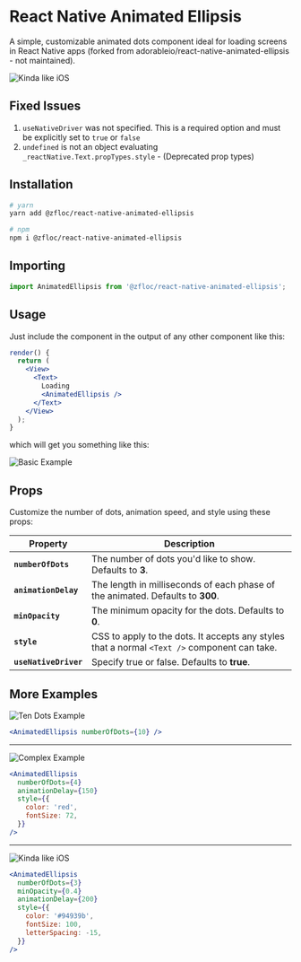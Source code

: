 # React Native Animated Ellipsis
A simple, customizable animated dots component ideal for loading screens in React Native apps (forked from adorableio/react-native-animated-ellipsis - not maintained).

![Kinda like iOS](https://raw.githubusercontent.com/wiki/adorableio/react-native-animated-ellipsis/images/example_ios_ish.gif)


## Fixed Issues
1. `useNativeDriver` was not specified. This is a required option and must be explicitly set to `true` or `false`
2. `undefined` is not an object evaluating `_reactNative.Text.propTypes.style` - (Deprecated prop types)

## Installation

```sh
# yarn
yarn add @zfloc/react-native-animated-ellipsis

# npm
npm i @zfloc/react-native-animated-ellipsis
```

## Importing
```js
import AnimatedEllipsis from '@zfloc/react-native-animated-ellipsis';
```

## Usage
Just include the component in the output of any other component like this:

```jsx
render() {
  return (
    <View>
      <Text>
        Loading
        <AnimatedEllipsis />
      </Text>
    </View>
  );
}
```

which will get you something like this:

![Basic Example](https://raw.githubusercontent.com/wiki/adorableio/react-native-animated-ellipsis/images/example_basic.gif)


## Props
Customize the number of dots, animation speed, and style using these props:

| Property | Description |
|----------|-------------|
| **`numberOfDots`** | The number of dots you'd like to show. Defaults to **3**. |
| **`animationDelay`** | The length in milliseconds of each phase of the animated. Defaults to **300**. |
| **`minOpacity`** | The minimum opacity for the dots. Defaults to **0**. |
| **`style`** | CSS to apply to the dots. It accepts any styles that a normal `<Text />` component can take. |
| **`useNativeDriver`** | Specify true or false. Defaults to **true**. |


## More Examples

![Ten Dots Example](https://raw.githubusercontent.com/wiki/adorableio/react-native-animated-ellipsis/images/example_ten_dots.gif)

```jsx
<AnimatedEllipsis numberOfDots={10} />
```

------

![Complex Example](https://raw.githubusercontent.com/wiki/adorableio/react-native-animated-ellipsis/images/example_four_red_dots.gif)

```jsx
<AnimatedEllipsis 
  numberOfDots={4}
  animationDelay={150}
  style={{
    color: 'red',
    fontSize: 72,
  }}
/>
```

------

![Kinda like iOS](https://raw.githubusercontent.com/wiki/adorableio/react-native-animated-ellipsis/images/example_ios_ish.gif)

```jsx
<AnimatedEllipsis 
  numberOfDots={3}
  minOpacity={0.4}
  animationDelay={200}
  style={{
    color: '#94939b',
    fontSize: 100,
    letterSpacing: -15,
  }}
/>
```
